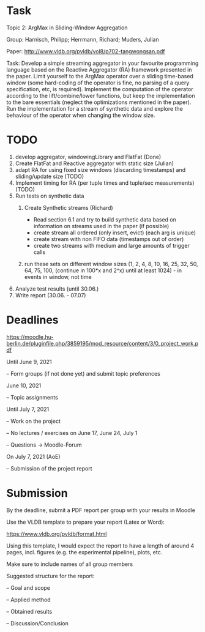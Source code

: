# Task

Topic 2: ArgMax in Sliding-Window Aggregation

Group: Harnisch, Philipp; Herrmann, Richard; Muders, Julian

Paper: http://www.vldb.org/pvldb/vol8/p702-tangwongsan.pdf

Task: Develop a simple streaming aggregator in your favourite programming language based on the Reactive Aggregator (RA) framework presented in the paper. Limit yourself to the ArgMax operator over a sliding time-based window (some hard-coding of the operator is fine, no parsing of a query specification, etc, is required).  Implement the computation of the operator according to the lift/combine/lower functions, but keep the implementation to the bare essentials (neglect the optimizations mentioned in the paper). Run the implementation for a stream of synthetic data and explore the behaviour of the operator when changing the window size.

# TODO
1. develop aggregator, windowingLibrary and FlatFat (Done)
1. Create FlatFat and Reactive aggregator with static size (Julian)
1. adapt RA for using fixed size windows (discarding timestamps) and sliding/update size  (TODO)
1. Implement timing for RA (per tuple times and tuple/sec measurements) (TODO)
1. Run tests on synthetic data
    1. Create Synthetic streams (Richard)
        * Read section 6.1 and try to build synthetic data based on information on streams used in the paper (if possible)
        * create stream all ordered (only insert, evict) (each arg is unique)
        * create stream with non FIFO data (timestamps out of order)
        * create two streams with medium and large amounts of trigger calls

    1. run these sets on different window sizes (1, 2, 4, 8, 10, 16, 25, 32, 50, 64, 75, 100, (continue in 100*x and 2^x) until at least 1024) - in events in window, not time
1. Analyze test results (until 30.06.)
1. Write report (30.06. - 07.07)

# Deadlines

https://moodle.hu-berlin.de/pluginfile.php/3859195/mod_resource/content/3/0_project_work.pdf

Until June 9, 2021

– Form groups (if not done yet) and submit topic preferences

June 10, 2021

– Topic assignments

Until July 7, 2021

– Work on the project

– No lectures / exercises on June 17, June 24, July 1

– Questions -> Moodle-Forum

On July 7, 2021 (AoE)

– Submission of the project report


# Submission

By the deadline, submit a PDF report per group with your results in Moodle

Use the VLDB template to prepare your report (Latex or Word):

https://www.vldb.org/pvldb/format.html

Using this template, I would expect the report to have a length of around 4 pages, incl. figures (e.g. the experimental pipeline), plots, etc.

Make sure to include names of all group members

Suggested structure for the report:

– Goal and scope

– Applied method

– Obtained results

– Discussion/Conclusion
